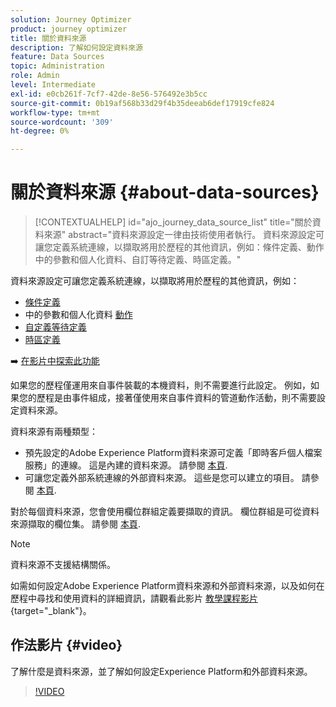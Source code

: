 ```yaml
---
solution: Journey Optimizer
product: journey optimizer
title: 關於資料來源
description: 了解如何設定資料來源
feature: Data Sources
topic: Administration
role: Admin
level: Intermediate
exl-id: e0cb261f-7cf7-42de-8e56-576492e3b5cc
source-git-commit: 0b19af568b33d29f4b35deeab6def17919cfe824
workflow-type: tm+mt
source-wordcount: '309'
ht-degree: 0%

---
```


# 關於資料來源 {#about-data-sources}

>[!CONTEXTUALHELP]
>id="ajo_journey_data_source_list"
>title="關於資料來源"
>abstract="資料來源設定一律由技術使用者執行。 資料來源設定可讓您定義系統連線，以擷取將用於歷程的其他資訊，例如：條件定義、動作中的參數和個人化資料、自訂等待定義、時區定義。"

資料來源設定可讓您定義系統連線，以擷取將用於歷程的其他資訊，例如：

* [條件定義](../building-journeys/condition-activity.md)
* 中的參數和個人化資料 [動作](../action/action.md)
* [自定義等待定義](../building-journeys/wait-activity.md#custom)
* [時區定義](../building-journeys/timezone-management.md)

➡️ [在影片中探索此功能](#video)

如果您的歷程僅運用來自事件裝載的本機資料，則不需要進行此設定。 例如，如果您的歷程是由事件組成，接著僅使用來自事件資料的管道動作活動，則不需要設定資料來源。

資料來源有兩種類型：

* 預先設定的Adobe Experience Platform資料來源可定義「即時客戶個人檔案服務」的連線。 這是內建的資料來源。 請參閱 [本頁](../datasource/adobe-experience-platform-data-source.md).
* 可讓您定義外部系統連線的外部資料來源。 這些是您可以建立的項目。 請參閱 [本頁](../datasource/external-data-sources.md).

對於每個資料來源，您會使用欄位群組定義要擷取的資訊。 欄位群組是可從資料來源擷取的欄位集。 請參閱 [本頁](../datasource/configure-data-sources.md#define-field-groups).

>[!NOTE]
>
>資料來源不支援結構關係。

如需如何設定Adobe Experience Platform資料來源和外部資料來源，以及如何在歷程中尋找和使用資料的詳細資訊，請觀看此影片 [教學課程影片](https://experienceleague.adobe.com/docs/journey-optimizer-learn/tutorials/journey-configuration/configure-data-sources.html){target=&quot;_blank&quot;}。

## 作法影片 {#video}

了解什麼是資料來源，並了解如何設定Experience Platform和外部資料來源。

>[!VIDEO](https://video.tv.adobe.com/v/334256?quality=12)

